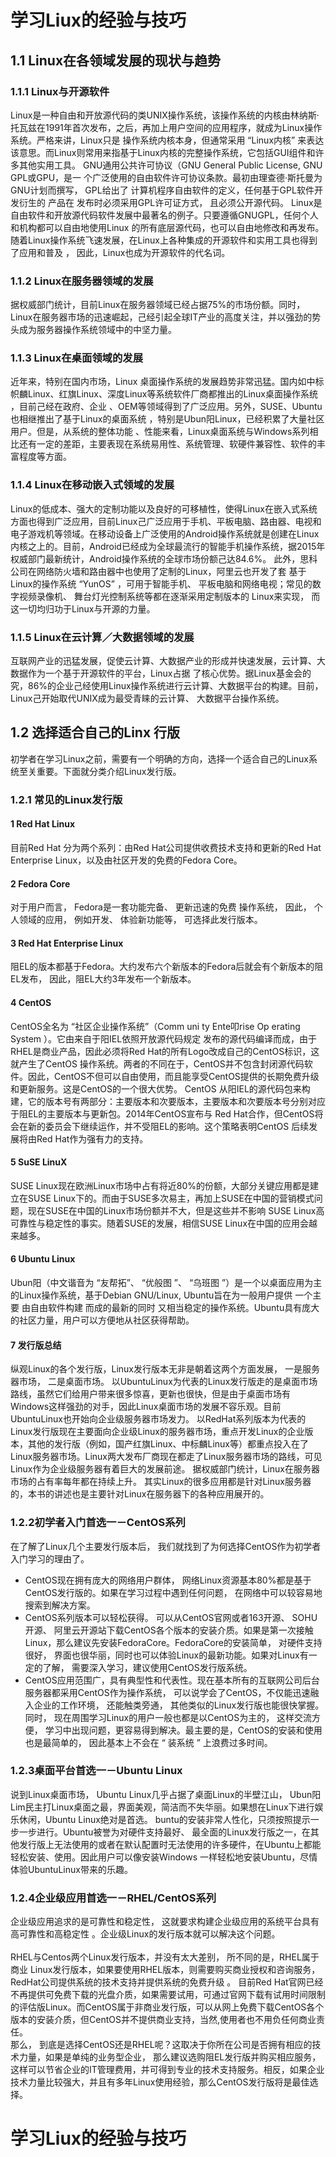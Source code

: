 # 学习Liux的经验与技巧

## 1.1 Linux在各领域发展的现状与趋势

### 1.1.1 Linux与开源软件

Linux是一种自由和开放源代码的类UNIX操作系统，该操作系统的内核由林纳斯·托瓦兹在1991年首次发布，之后，再加上用户空间的应用程序，就成为Linux操作系统。严格来讲，Linux只是 操作系统内核本身，但通常采用 “Linux内核” 来表达该意思。而Linux则常用来指基于Linux内核的完整操作系统，它包括GUI组件和许多其他实用工具。
GNU通用公共许可协议（GNU General Public License, GNU GPL或GPU，是一 个广泛使用的自由软件许可协议条款。最初由理查德·斯托曼为GNU计划而撰写， GPL给出了 计算机程序自由软件的定义，任何基于GPL软件开发衍生的 产品在 发布时必须采用GPL许可证方式， 且必须公开源代码。
Linux是自由软件和开放源代码软件发展中最著名的例子。只要遵循GNUGPL，任何个人和机构都可以自由地使用Linux 的所有底层源代码，也可以自由地修改和再发布。随着Linux操作系统飞速发展，在Linux上各种集成的开源软件和实用工具也得到了应用和普及 ，
因此，Linux也成为开源软件的代名词。

### 1.1.2 Linux在服务器领域的发展

据权威部门统计，目前Linux在服务器领域已经占据75%的市场份额。同时，Linux在服务器市场的迅速崛起，己经引起全球IT产业的高度关注，并以强劲的势头成为服务器操作系统领域中的中坚力量。

### 1.1.3 Linux在桌面领域的发展

近年来，特别在国内市场，Linux 桌面操作系统的发展趋势非常迅猛。国内如中标帜麟Linux、红旗Linux、深度Linux等系统软件厂商都推出的Linux桌面操作系统 ，目前己经在政府、企业 、OEM等领域得到了广泛应用。另外，SUSE、Ubuntu也相继推出了基于Linux的桌面系统 ，特别是Ubun阳Linux，已经积累了大量社区用户。但是，从系统的整体功能 、性能来看，Linux桌面系统与Windows系列相比还有一定的差距，主要表现在系统易用性、系统管理、软硬件兼容性、软件的丰富程度等方面。

### 1.1.4 Linux在移动嵌入式领域的发展

Linux的低成本、强大的定制功能以及良好的可移植性，使得Linux在嵌入式系统方面也得到广泛应用，目前Linux己广泛应用于手机、平板电脑、路由器、电视和电子游戏机等领域。在移动设备上广泛使用的Android操作系统就是创建在Linux内核之上的。目前，Android已经成为全球最流行的智能手机操作系统，据2015年权威部门最新统计，Android操作系统的全球市场份额己达84.6%。
此外，思科公司在网络防火墙和路由器中也使用了定制的Linux，阿里云也开发了套
基于Linux的操作系统 “YunOS” ，可用于智能手机、 平板电脑和网络电视；常见的数字视频录像机、 舞台灯光控制系统等都在逐渐采用定制版本的 Linux来实现， 而这一切均归功于Linux与开源的力量。

### 1.1.5 Linux在云计算／大数据领域的发展

互联网产业的迅猛发展，促使云计算、大数据产业的形成并快速发展，云计算、大数据作为一个基于开源软件的平台，Linux占据 了核心优势。据Linux基金会的究，86%的企业己经使用Linux操作系统进行云计算、大数据平台的构建。目前，Linux己开始取代UNIX成为最受青睐的云计算、 大数据平台操作系统。

## 1.2 选择适合自己的Linx 行版
初学者在学习Linux之前，需要有一个明确的方向，选择一个适合自己的Linux系统至关重要。下面就分类介绍Linux发行版。

### 1.2.1 常见的Linux发行版
#### 1 Red Hat Linux
目前Red Hat 分为两个系列：由Red Hat公司提供收费技术支持和更新的Red Hat Enterprise Linux，以及由社区开发的免费的Fedora Core。
#### 2 Fedora Core
对于用户而言， Fedora是一套功能完备、 更新迅速的免费 操作系统， 因此， 个人领域的应用， 例如开发、 体验新功能等， 可选择此发行版本。
#### 3 Red Hat Enterprise Linux
阻EL的版本都基于Fedora。大约发布六个新版本的Fedora后就会有个新版本的阻EL发布， 因此，阻EL大约3年发布一个新版本。
#### 4 CentOS
CentOS全名为 “社区企业操作系统”（Comm uni ty Ente叩rise Op erating System ）。它由来自于阳IEL依照开放源代码规定 发布的源代码编译而成，由于RHEL是商业产品，因此必须将Red Hat的所有Logo改成自己的CentOS标识，这就产生了CentOS 操作系统。两者的不同在于，CentOS并不包含封闭源代码软件。因此，CentOS不但可以自由使用，而且能享受CentOS提供的长期免费升级和更新服务。这是CentOS的一个很大优势。
CentOS 从阳IEL的源代码包来构建，它的版本号有两部分：主要版本和次要版本，主要版本和次要版本号分别对应于阻EL的主要版本与更新包。2014年CentOS宣布与 Red Hat合作，但CentOS将会在新的委员会下继续运作，并不受阻EL的影响。这个策略表明CentOS 后续发展将由Red Hat作为强有力的支持。
#### 5 SuSE LinuX
SUSE Linux现在欧洲Linux市场中占有将近80%的份额，大部分关键应用都是建立在SUSE Linux下的。而由于SUSE多次易主，再加上SUSE在中国的营销模式问题，现在SUSE在中国的Linux市场份额并不大，但是这些并不影响 SUSE Linux高可靠性与稳定性的事实。随着SUSE的发展，相信SUSE Linux在中国的应用会越来越多。
#### 6 Ubuntu Linux
Ubun阳（中文谐音为 “友帮拓”、 “优般图 ”、 “乌班图 ”）是一个以桌面应用为主的Linux操作系统，基于Debian GNU/Linux, Ubuntu旨在为一般用户提供 一个主要 由自由软件构建 而成的最新的同时 又相当稳定的操作系统。Ubuntu具有庞大的社区力量，用户可以方便地从社区获得帮助。
#### 7 发行版总结
纵观Linux的各个发行版，Linux发行版本无非是朝着这两个方面发展， 一是服务器市场， 二是桌面市场。
以UbuntuLinux为代表的Linux发行版走的是桌面市场路线，虽然它们给用户带来很多惊喜，更新也很快，但是由于桌面市场有Windows这样强劲的对手，因此Linux桌面市场的发展不容乐观。目前UbuntuLinux也开始向企业级服务器市场发力。
以RedHat系列版本为代表的Linux发行版现在主要面向企业级Linux的服务器市场，重点开发Linux的企业版本，其他的发行版（例如，国产红旗Linux、中标麟Linux等）都重点投入在了Linux服务器市场。Linux两大发布厂商现在都走了Linux服务器市场的路线，可见Linux作为企业级服务器有着巨大的发展前途。 据权威部门统计，Linux在服务器市场的占有率每年都在持续上升。
其实Linux的很多应用都是针对Linux服务器的，本书的讲述也是主要针对Linux在服务器下的各种应用展开的。
###  1.2.2初学者入门首选一－CentOS系列
在了解了Linux几个主要发行版本后， 我们就找到了为何选择CentOS作为初学者入门学习的理由了。
* CentOS现在拥有庞大的网络用户群体， 网络Linux资源基本80%都是基于CentOS发行版的。如果在学习过程中遇到任何问题， 在网络中可以较容易地搜索到解决方案。
* CentOS系列版本可以轻松获得。 可以从CentOS官网或者163开源、 SOHU开源、
阿里云开源站下载CentOS各个版本的安装介质。如果是第一次接触Linux，那么建议先安装FedoraCore。FedoraCore的安装简单， 对硬件支持很好， 界面也很华丽，同时也可以体验Linux的最新功能。如果对Linux有一定的了解， 需要深入学习，建议使用CentOS发行版系统。
* CentOS应用范围广，具有典型性和代表性。现在基本所有的互联网公司后台服务器都采用CentOS作为操作系统， 可以说学会了CentOS，不仅能迅速融入企业的工作环境， 还能触类旁通， 其他类似的Linux发行版也能很快掌握。 同时， 现在周围学习Linux的用户一般也都是以CentOS为主的， 这样交流方便， 学习中出现问题，更容易得到解决。最主要的是，CentOS的安装和使用也是最简单的， 因此基本上不会在 “ 装系统 ” 上浪费过多时间。
###  1.2.3桌面平台首选一－Ubuntu Linux
说到Linux桌面市场， Ubuntu Linux几乎占据了桌面Linux的半壁江山， Ubun阳 Lim民主打Linux桌面之最，界面美观，简洁而不失华丽。如果想在Linux下进行娱乐休闲，Ubuntu Linux绝对是首选。
buntu的安装非常人性化，只须按照提示一步一步进行。Ubuntu被誉为对硬件支持最好、 最全面的Linux发行版之一，在其他发行版上无法使用的或者在默认配置时无法使用的许多硬件，在Ubuntu上都能轻松安装、使用。因此用户可以像安装Windows 一样轻松地安装Ubuntu，尽情体验UbuntuLinux带来的乐趣。
###  1.2.4企业级应用首选一－RHEL/CentOS系列
企业级应用追求的是可靠性和稳定性， 这就要求构建企业级应用的系统平台具有高可靠性和高稳定性 。企业级Linux的发行版本就可以解决这个问题。  
</br>RHEL与Centos两个Linux发行版本，并没有太大差别， 所不同的是，RHEL属于商业 Linux发行版本，如果要使用RHEL版本，则需要购买商业授权和咨询服务，RedHat公司提供系统的技术支持并提供系统的免费升级 。 目前Red Hat官网已经不再提供可免费下载的光盘介质，如果需要试用，可通过官网下载有试用时间限制的评估版Linux。而CentOS属于非商业发行版，可以从网上免费下载CentOS各个 版本的安装介质，但CentOS并不提供商业支持，当然,使用者也不用负任何商业责任。</br>
那么， 到底是选择CentOS还是RHEL呢？这取决于你所在公司是否拥有相应的技术力量，如果是单纯的业务型企业， 那么建议选购阻EL发行版并购买相应服务，这样可以节省企业的IT管理费用，并可得到专业的技术支持服务。相反，如果企业技术力量比较强大，并且有多年Linux使用经验，那么CentOS发行版将是最佳选择。

# 学习Liux的经验与技巧















































  
